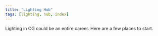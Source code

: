 ```yaml
---
title: "Lighting Hub"
tags: [lighting, hub, index]
---
```


Lighting in CG could be an entire career. Here are a few places to start.

